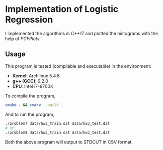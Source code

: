 # Implementation of Logistic Regression

I implemented the algorithms in *C++17* and plotted the histograms with the help of *PGFPlots*.

## Usage

This program is tested (compilable and executable) in the environment:
- **Kernel**: Archlinux 5.4.6
- **g++ (GCC)**: 9.2.0
- **CPU**: Intel i7-9700K

To compile the program,

~~~bash
cmake . && cmake --build .
~~~

And to run the program,

~~~bash
./problem7 data/hw3_train.dat data/hw3_test.dat
# or
./problem8 data/hw3_train.dat data/hw3_test.dat
~~~

Both the above program will output to STDOUT in CSV format.
